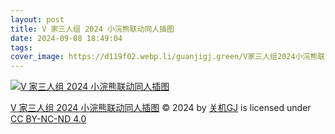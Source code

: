 ```yaml
---
layout: post
title: V 家三人组 2024 小浣熊联动同人插图
date: 2024-09-08 18:49:04
tags:
cover_image: https://d119f02.webp.li/guanjigj.green/V家三人组2024小浣熊联动同人插图.webp
---
```


[![V 家三人组 2024 小浣熊联动同人插图](https://d119f02.webp.li/guanjigj.green/V家三人组2024小浣熊联动同人插图.webp)](https://rclone.cosec.moe/guanjigj.green/V家三人组2024小浣熊联动同人插图.webp)

[V 家三人组 2024 小浣熊联动同人插图](https://guanjigj.green/V家三人组2024小浣熊联动同人插图) © 2024 by [关机GJ](https://guanjigj.green) is licensed under [CC BY-NC-ND 4.0](https://creativecommons.org/licenses/by-nc-nd/4.0/)